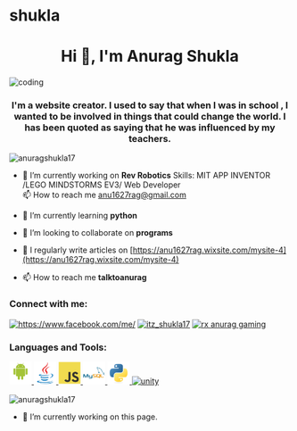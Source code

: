 # shukla
<h1 align="center">Hi 👋, I'm Anurag Shukla</h1>

  <img align="center" alt="coding" width="2000" height="400" src="https://user-images.githubusercontent.com/111640596/186889105-4a7bdc92-3dee-431b-b3b8-4a38875fcd30.png">
                         
<h3 align="center">I'm a website creator. I used to say that when I was in school , I wanted to be involved in things that could change the world. I has been quoted as saying that he was influenced by my teachers.</h3>

<p align="left"> <img src="https://komarev.com/ghpvc/?username=anuragshukla17&label=Profile%20views&color=0e75b6&style=flat" alt="anuragshukla17" /> </p>

- 🔭 I’m currently working on **Rev Robotics**
  Skills: MIT APP INVENTOR /LEGO MINDSTORMS EV3/ Web Developer                                                                                                                                                
📫 How to reach me anu1627rag@gmail.com

- 🌱 I’m currently learning **python**

- 👯 I’m looking to collaborate on **programs**

- 📝 I regularly write articles on [https://anu1627rag.wixsite.com/mysite-4](https://anu1627rag.wixsite.com/mysite-4)

- 📫 How to reach me **talktoanurag**

<h3 align="left">Connect with me:</h3>
<p align="left">
<a href="https://fb.com/https://www.facebook.com/me/" target="blank"><img align="center" src="https://raw.githubusercontent.com/rahuldkjain/github-profile-readme-generator/master/src/images/icons/Social/facebook.svg" alt="https://www.facebook.com/me/" height="30" width="40" /></a>
<a href="https://instagram.com/itz_shukla17" target="blank"><img align="center" src="https://raw.githubusercontent.com/rahuldkjain/github-profile-readme-generator/master/src/images/icons/Social/instagram.svg" alt="itz_shukla17" height="30" width="40" /></a>
<a href="https://www.youtube.com/c/rx anurag gaming" target="blank"><img align="center" src="https://raw.githubusercontent.com/rahuldkjain/github-profile-readme-generator/master/src/images/icons/Social/youtube.svg" alt="rx anurag gaming" height="30" width="40" /></a>
</p>

<h3 align="left">Languages and Tools:</h3>
<p align="left"> <a href="https://developer.android.com" target="_blank" rel="noreferrer"> <img src="https://raw.githubusercontent.com/devicons/devicon/master/icons/android/android-original-wordmark.svg" alt="android" width="40" height="40"/> </a> <a href="https://www.java.com" target="_blank" rel="noreferrer"> <img src="https://raw.githubusercontent.com/devicons/devicon/master/icons/java/java-original.svg" alt="java" width="40" height="40"/> </a> <a href="https://developer.mozilla.org/en-US/docs/Web/JavaScript" target="_blank" rel="noreferrer"> <img src="https://raw.githubusercontent.com/devicons/devicon/master/icons/javascript/javascript-original.svg" alt="javascript" width="40" height="40"/> </a> <a href="https://www.mysql.com/" target="_blank" rel="noreferrer"> <img src="https://raw.githubusercontent.com/devicons/devicon/master/icons/mysql/mysql-original-wordmark.svg" alt="mysql" width="40" height="40"/> </a> <a href="https://www.python.org" target="_blank" rel="noreferrer"> <img src="https://raw.githubusercontent.com/devicons/devicon/master/icons/python/python-original.svg" alt="python" width="40" height="40"/> </a> <a href="https://unity.com/" target="_blank" rel="noreferrer"> <img src="https://www.vectorlogo.zone/logos/unity3d/unity3d-icon.svg" alt="unity" width="40" height="40"/> </a> </p>

<p><img align="center" src="https://github-readme-stats.vercel.app/api/top-langs?username=anuragshukla17&show_icons=true&locale=en&layout=compact" alt="anuragshukla17" /></p>


- 🔭 I’m currently working on this page. 



